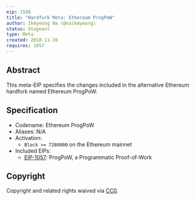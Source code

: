 ```yaml
---
eip: 1588
title: "Hardfork Meta: Ethereum ProgPoW"
author: Ikmyeong Na (@naikmyeong)
status: Stagnant
type: Meta
created: 2018-11-16
requires: 1057
---
```


## Abstract

This meta-EIP specifies the changes included in the alternative Ethereum hardfork named Ethereum ProgPoW.

## Specification

- Codename: Ethereum ProgPoW
- Aliases: N/A
- Activation:
  - `Block >= 7280000` on the Ethereum mainnet
- Included EIPs:
  - [EIP-1057](./01057.md): ProgPoW, a Programmatic Proof-of-Work

## Copyright

Copyright and related rights waived via [CC0](/LICENSE.md).
